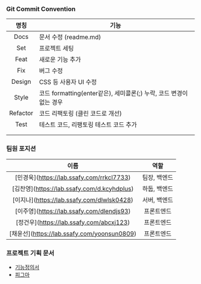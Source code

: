 ### Git Commit Convention
 
| 명칭       | 기능                                               |
|:--------:|--------------------------------------------------|
| Docs     | 문서 수정 (readme.md)                                |
| Set      | 프로젝트 세팅                                          |
| Feat     | 새로운 기능 추가                                        |
| Fix      | 버그 수정                                            |
| Design   | CSS 등 사용자 UI 수정                                  |
| Style    | 코드 formatting(enter같은), 세미콜론(;) 누락, 코드 변경이 없는 경우 |
| Refactor | 코드 리팩토링 (클린 코드로 개선)                              |
| Test     | 테스트 코드, 리팽토링 테스트 코드 추가                           |
|          |                                                  |
|          |                                                  |

### 팀원 포지션
 
| 이름                                         | 역할      |
|:------------------------------------------:|:-------:|
| \[민경욱\](https://lab.ssafy.com/rrkcl7733)   | 팀장, 백엔드 |
| \[김찬영\](https://lab.ssafy.com/d.kcyhdplus) | 하둡, 백엔드 |
| \[이지나\](https://lab.ssafy.com/dlwlsk0428)  | 서버, 백엔드 |
| \[이주영\](https://lab.ssafy.com/dlendjs93)   | 프론트엔드   |
| \[정건우\](https://lab.ssafy.com/abcxj123)    | 프론트엔드   |
| \[채윤선\](https://lab.ssafy.com/yoonsun0809) | 프론트엔드   |
### 프로젝트 기획 문서
- [기능정의서](https://docs.google.com/spreadsheets/d/1xXYq4wNG7kb_y70B92i6umD5gDFhokUl2QnadeOVLLU/edit#gid=0)
- [피그마](https://www.figma.com/file/9IPUDf6GXS6tOqKS6gcwNZ/Untitled?node-id=0%3A1) 